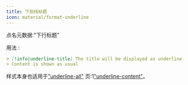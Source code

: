 ```yaml
---
title: 下划线标题
icon: material/format-underline
---
```


点名元数据:"下行标题"

用法 :

```md
> [!info|underline-title] The title will be displayed as underline
> Content is shown as usual
```

样式本身也适用于["underline-all"](../combined-styling/page-22.md)
页:1["underline-content"](../content-styling/page-12.md)。

